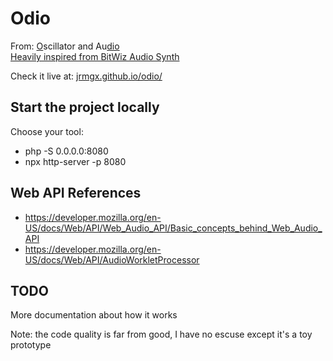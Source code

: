 # Odio

From: <u>O</u>scillator and Au<u>dio</u>  
<a href="http://kymatica.com/apps/bitwiz" target="_blank">Heavily inspired from BitWiz Audio Synth</a>

Check it live at: [jrmgx.github.io/odio/](https://jrmgx.github.io/odio/)

## Start the project locally

Choose your tool:
 - php -S 0.0.0.0:8080
 - npx http-server -p 8080

## Web API References

 - https://developer.mozilla.org/en-US/docs/Web/API/Web_Audio_API/Basic_concepts_behind_Web_Audio_API
 - https://developer.mozilla.org/en-US/docs/Web/API/AudioWorkletProcessor

## TODO

More documentation about how it works

Note: the code quality is far from good, I have no escuse except it's a toy prototype

